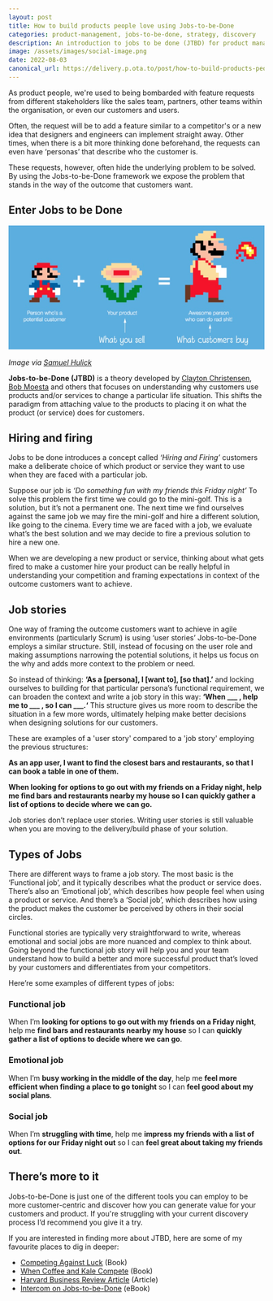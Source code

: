 ```yaml
---
layout: post
title: How to build products people love using Jobs-to-be-Done
categories: product-management, jobs-to-be-done, strategy, discovery
description: An introduction to jobs to be done (JTBD) for product managers
image: /assets/images/social-image.png
date: 2022-08-03
canonical_url: https://delivery.p.ota.to/post/how-to-build-products-people-love-using-jobs-to-be-done-4qmmh68d4rs/
--- 
```


As product people, we're used to being bombarded with feature requests from different stakeholders like the sales team, partners, other teams within the organisation, or even our customers and users. 

Often, the request will be to add a feature similar to a competitor's or a new idea that designers and engineers can implement straight away. Other times, when there is a bit more thinking done beforehand, the requests can even have ‘personas’ that describe who the customer is.

These requests, however, often hide the underlying problem to be solved. By using the Jobs-to-be-Done framework we expose the problem that stands in the way of the outcome that customers want.

## Enter Jobs to be Done

![Image](/assets/images/posts/jtbd.png)

*Image via [Samuel Hulick](https://www.useronboard.com/features-vs-benefits/)* 

**Jobs-to-be-Done (JTBD)** is a theory developed by [Clayton Christensen](https://hbswk.hbs.edu/item/clay-christensen-the-theory-of-jobs-to-be-done), [Bob Moesta](https://twitter.com/bmoesta) and others that focuses on understanding why customers use products and/or services to change a particular life situation. This shifts the paradigm from attaching value to the products to placing it on what the product (or service) does for customers.

## Hiring and firing

Jobs to be done introduces a concept called *‘Hiring and Firing’* customers make a deliberate choice of which product or service they want to use when they are faced with a particular job.

Suppose our job is *‘Do something fun with my friends this Friday night’* To solve this problem the first time we could go to the mini-golf. This is a solution, but it’s not a permanent one. The next time we find ourselves against the same job we may fire the mini-golf and hire a different solution, like going to the cinema. Every time we are faced with a job, we evaluate what’s the best solution and we may decide to fire a previous solution to hire a new one.

When we are developing a new product or service, thinking about what gets fired to make a customer hire your product can be really helpful in understanding your competition and framing expectations in context of the outcome customers want to achieve.

## Job stories

One way of framing the outcome customers want to achieve in agile environments (particularly Scrum) is using ‘user stories’ Jobs-to-be-Done employs a similar structure. Still, instead of focusing on the user role and making assumptions narrowing the potential solutions, it helps us focus on the why and adds more context to the problem or need.

So instead of thinking: **‘As a [persona], I [want to], [so that].’** and locking ourselves to building for that particular persona’s functional requirement, we can broaden the context and write a job story in this way: **‘When ___ , help me to ___ , so I can ___.‘** This structure gives us more room to describe the situation in a few more words, ultimately helping make better decisions when designing solutions for our customers.

These are examples of a 'user story' compared to a 'job story' employing the previous structures:

**As an app user, I want to find the closest bars and restaurants, so that I can book a table in one of them.**

**When looking for options to go out with my friends on a Friday night, help me find bars and restaurants nearby my house so I can quickly gather a list of options to decide where we can go.**

Job stories don’t replace user stories. Writing user stories is still valuable when you are moving to the delivery/build phase of your solution. 

## Types of Jobs

There are different ways to frame a job story. The most basic is the ‘Functional job’, and it typically describes what the product or service does. There’s also an ‘Emotional job’, which describes how people feel when using a product or service. And there’s a ‘Social job’, which describes how using the product makes the customer be perceived by others in their social circles.

Functional stories are typically very straightforward to write, whereas emotional and social jobs are more nuanced and complex to think about. Going beyond the functional job story will help you and your team understand how to build a better and more successful product that’s loved by your customers and differentiates from your competitors.

Here’re some examples of different types of jobs:

### Functional job

When I’m **looking for options to go out with my friends on a Friday night**, help me **find bars and restaurants nearby my house** so I can **quickly gather a list of options to decide where we can go**.

### Emotional job

When I’m **busy working in the middle of the day**, help me **feel more efficient when finding a place to go tonight** so I can **feel good about my social plans**.

### Social job

When I’m **struggling with time**, help me **impress my friends with a list of options for our Friday night out** so I can **feel great about taking my friends out**.

## There’s more to it

Jobs-to-be-Done is just one of the different tools you can employ to be more customer-centric and discover how you can generate value for your customers and product. If you're struggling with your current discovery process I’d recommend you give it a try.

If you are interested in finding more about JTBD, here are some of my favourite places to dig in deeper:

- [Competing Against Luck](https://www.goodreads.com/book/show/28820024-competing-against-luck) (Book)
- [When Coffee and Kale Compete](https://www.goodreads.com/book/show/32493686-when-coffee-kale-compete?from_search=true&from_srp=true&qid=O9VtRygP2l&rank=1) (Book)
- [Harvard Business Review Article](https://hbr.org/2016/09/know-your-customers-jobs-to-be-done) (Article)
- [Intercom on Jobs-to-be-Done](https://www.intercom.com/resources/books/intercom-jobs-to-be-done) (eBook)